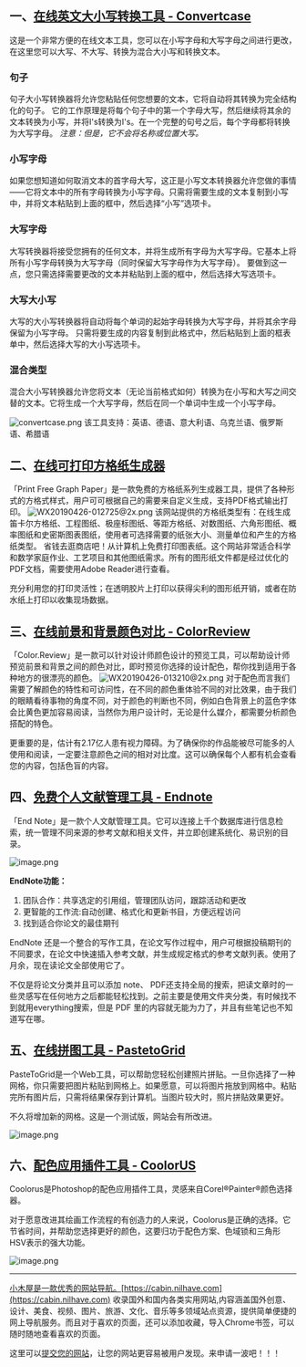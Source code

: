 ## 一、[在线英文大小写转换工具 - Convertcase](https://cabin.nilhave.com/appstore/detail/2j)

这是一个非常方便的在线文本工具，您可以在小写字母和大写字母之间进行更改，在这里您可以大写、不大写、转换为混合大小写和转换文本。

### 句子

句子大小写转换器将允许您粘贴任何您想要的文本，它将自动将其转换为完全结构化的句子。
它的工作原理是将每个句子中的第一个字母大写，然后继续将其余的文本转换为小写，并将I's转换为I's。在一个完整的句号之后，每个字母都将转换为大写字母。
*注意：但是，它不会将名称或位置大写。*

### 小写字母

如果您想知道如何取消文本的首字母大写，这正是小写文本转换器允许您做的事情——它将文本中的所有字母转换为小写字母。只需将需要生成的文本复制到小写中，并将文本粘贴到上面的框中，然后选择“小写”选项卡。

### 大写字母

大写转换器将接受您拥有的任何文本，并将生成所有字母为大写字母。它基本上将所有小写字母转换为大写字母（同时保留大写字母作为大写字母）。
要做到这一点，您只需选择需要更改的文本并粘贴到上面的框中，然后选择大写选项卡。

### 大写大小写

大写的大小写转换器将自动将每个单词的起始字母转换为大写字母，并将其余字母保留为小写字母。
只需将要生成的内容复制到此格式中，然后粘贴到上面的框表单中，然后选择大写的大小写选项卡。

### 混合类型

混合大小写转换器允许您将文本（无论当前格式如何）转换为在小写和大写之间交替的文本。它将生成一个大写字母，然后在同一个单词中生成一个小写字母。

![convertcase.png](https://imgs.apphome.nilhave.com/convertcase.jusng81t.png?x-oss-process=style/mytools_content_img)
该工具支持：英语、德语、意大利语、乌克兰语、俄罗斯语、希腊语

## 二、[在线可打印方格纸生成器](https://cabin.nilhave.com/appstore/detail/2t)

「Print Free Graph
Paper」是一款免费的方格纸系列生成器工具，提供了各种形式的方格式样式，用户可可根据自己的需要来自定义生成，支持PDF格式输出打印。
![WX20190426-012725@2x.png](https://imgs.apphome.nilhave.com/WX20190426-012725@2x.juwx9ybf.png?x-oss-process=style/mytools_content_img)
该网站提供的方格纸类型有：在线生成笛卡尔方格纸、工程图纸、极座标图纸、等距方格纸、对数图纸、六角形图纸、概率图纸和史密斯图表图纸，使用者可选择需要的纸张大小、测量单位和产生的方格纸类型。
省钱去逛商店吧！从计算机上免费打印图表纸。这个网站非常适合科学和数学家庭作业、工艺项目和其他图纸需求。所有的图形纸文件都是经过优化的PDF文档，需要使用Adobe Reader进行查看。

充分利用您的打印灵活性；在透明胶片上打印以获得尖利的图形纸开销，或者在防水纸上打印以收集现场数据。

## 三、[在线前景和背景颜色对比 - ColorReview](https://cabin.nilhave.com/appstore/detail/33)

「Color.Review」是一款可以针对设计师颜色设计的预览工具，可以帮助设计师预览前景和背景之间的颜色对比，即时预览你选择的设计配色，帮你找到适用于各种地方的很漂亮的颜色。
![WX20190426-013210@2x.png](https://imgs.apphome.nilhave.com/WX20190426-013210@2x.juwxey4s.png?x-oss-process=style/mytools_content_img)
对于配色而言我们需要了解颜色的特性和可访问性，在不同的颜色重体验不同的对比效果，由于我们的眼睛看待事物的角度不同，对于颜色的判断也不同，例如白色背景上的蓝色字体会比黄色更加容易阅读，当然你为用户设计时，无论是什么媒介，都需要分析颜色搭配的特色。

更重要的是，估计有2.17亿人患有视力障碍。为了确保你的作品能被尽可能多的人使用和阅读，一定要注意颜色之间的相对对比度。这可以确保每个人都有机会查看您的内容，包括色盲的内容。

## 四、[免费个人文献管理工具 - Endnote](https://cabin.nilhave.com/appstore/detail/7wh)

「End
Note」是一款个人文献管理工具。它可以连接上千个数据库进行信息检索，统一管理不同来源的参考文献和相关文件，并立即创建系统化、易识别的目录。

![image.png](https://imgs.apphome.nilhave.com/image.jv5822xb.png?x-oss-process=style/mytools_content_img)

**EndNote功能：**

1. 团队合作：共享选定的引用组，管理团队访问，跟踪活动和更改
2. 更智能的工作流:自动创建、格式化和更新书目，方便远程访问
3. 找到适合你论文的最佳期刊

EndNote
还是一个整合的写作工具，在论文写作过程中，用户可根据投稿期刊的不同要求，在论文中快速插入参考文献，并生成规定格式的参考文献列表。使用了月余，现在读论文全部使用它了。

不仅是将论文分类并且可以添加 note、 PDF还支持全局的搜索，把读文章时的一些灵感写在任何地方之后都能轻松找到。之前主要是使用文件夹分类，有时候找不到就用everything搜索，但是 PDF 里的内容就无能为力了，并且有些笔记也不知道写在哪。

## 五、[在线拼图工具 - PastetoGrid](https://cabin.nilhave.com/appstore/detail/15hn)

PasteToGrid是一个Web工具，可以帮助您轻松创建照片拼贴。一旦你选择了一种网格，你只需要把图片粘贴到网格上。如果愿意，可以将图片拖放到网格中。粘贴完所有图片后，只需将结果保存到计算机。当图片较大时，照片拼贴效果更好。

不久将增加新的网格。这是一个测试版，网站会有所改进。

![image.png](https://imgs.apphome.nilhave.com/image.jvkrxxgm.png?x-oss-process=style/mytools_content_img)

## 六、[配色应用插件工具 - CoolorUS](https://cabin.nilhave.com/appstore/detail/17gr)

Coolorus是Photoshop的配色应用插件工具，灵感来自Corel®Painter®颜色选择器。

对于愿意改进其绘画工作流程的有创造力的人来说，Coolorus是正确的选择。它节省时间，并帮助您选择更好的颜色，这要归功于配色方案、色域锁和三角形HSV表示的强大功能。

![image.png](https://imgs.apphome.nilhave.com/image.jvmjsmk5.png?x-oss-process=style/mytools_content_img)

* * *
[小木屋是一款优秀的网站导航。](https://cabin.nilhave.com)[https://cabin.nilhave.com](https://cabin.nilhave.com) 收录国外和国内各类实用网站,内容涵盖国外创意、设计、美食、视频、图片、旅游、文化、音乐等多领域站点资源，提供简单便捷的网上导航服务。而且对于喜欢的页面，还可以添加收藏，导入Chrome书签，可以随时随地查看喜欢的页面。

这里可以[提交您的网站](https://cabin.nilhave.com/appstore/add)，让您的网站更容易被用户发现。来申请一波吧！！！